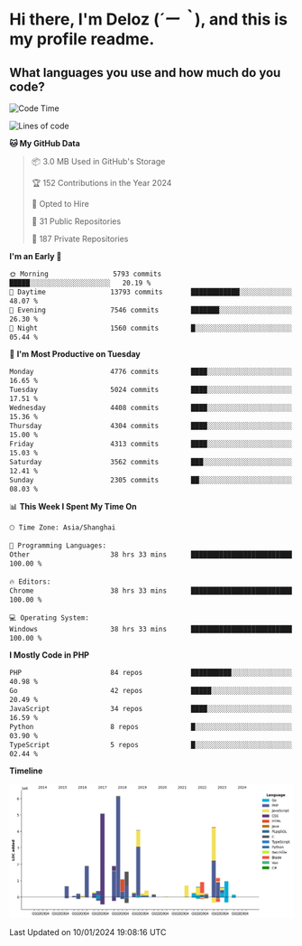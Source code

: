 # **Hi there, I'm Deloz (*´ー｀*), and this is my profile readme.**

## **What languages you use and how much do you code?**

<!--START_SECTION:waka-->
![Code Time](http://img.shields.io/badge/Code%20Time-3%2C151%20hrs%2038%20mins-blue)

![Lines of code](https://img.shields.io/badge/From%20Hello%20World%20I%27ve%20Written-34.2%20million%20lines%20of%20code-blue)

**🐱 My GitHub Data** 

> 📦 3.0 MB Used in GitHub's Storage 
 > 
> 🏆 152 Contributions in the Year 2024
 > 
> 💼 Opted to Hire
 > 
> 📜 31 Public Repositories 
 > 
> 🔑 187 Private Repositories 
 > 
**I'm an Early 🐤** 

```text
🌞 Morning                5793 commits        █████░░░░░░░░░░░░░░░░░░░░   20.19 % 
🌆 Daytime                13793 commits       ████████████░░░░░░░░░░░░░   48.07 % 
🌃 Evening                7546 commits        ███████░░░░░░░░░░░░░░░░░░   26.30 % 
🌙 Night                  1560 commits        █░░░░░░░░░░░░░░░░░░░░░░░░   05.44 % 
```
📅 **I'm Most Productive on Tuesday** 

```text
Monday                   4776 commits        ████░░░░░░░░░░░░░░░░░░░░░   16.65 % 
Tuesday                  5024 commits        ████░░░░░░░░░░░░░░░░░░░░░   17.51 % 
Wednesday                4408 commits        ████░░░░░░░░░░░░░░░░░░░░░   15.36 % 
Thursday                 4304 commits        ████░░░░░░░░░░░░░░░░░░░░░   15.00 % 
Friday                   4313 commits        ████░░░░░░░░░░░░░░░░░░░░░   15.03 % 
Saturday                 3562 commits        ███░░░░░░░░░░░░░░░░░░░░░░   12.41 % 
Sunday                   2305 commits        ██░░░░░░░░░░░░░░░░░░░░░░░   08.03 % 
```


📊 **This Week I Spent My Time On** 

```text
🕑︎ Time Zone: Asia/Shanghai

💬 Programming Languages: 
Other                    38 hrs 33 mins      █████████████████████████   100.00 % 

🔥 Editors: 
Chrome                   38 hrs 33 mins      █████████████████████████   100.00 % 

💻 Operating System: 
Windows                  38 hrs 33 mins      █████████████████████████   100.00 % 
```

**I Mostly Code in PHP** 

```text
PHP                      84 repos            ██████████░░░░░░░░░░░░░░░   40.98 % 
Go                       42 repos            █████░░░░░░░░░░░░░░░░░░░░   20.49 % 
JavaScript               34 repos            ████░░░░░░░░░░░░░░░░░░░░░   16.59 % 
Python                   8 repos             █░░░░░░░░░░░░░░░░░░░░░░░░   03.90 % 
TypeScript               5 repos             █░░░░░░░░░░░░░░░░░░░░░░░░   02.44 % 
```



**Timeline**

![Lines of Code chart](https://raw.githubusercontent.com/deloz/deloz/main/assets/bar_graph.png)


 Last Updated on 10/01/2024 19:08:16 UTC
<!--END_SECTION:waka-->
